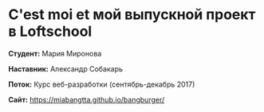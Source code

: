 # C'est moi et мой выпускной проект в Loftschool

**Студент:** Мария Миронова

**Наставник:** Александр Собакарь

**Поток:** Курс веб-разработки (сентябрь-декабрь 2017)

**Сайт:** https://miabangtta.github.io/bangburger/


